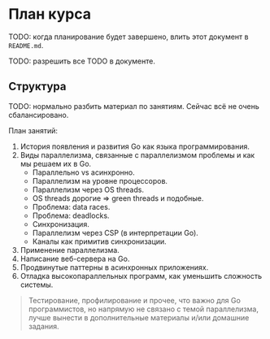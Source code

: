 # План курса

TODO: когда планирование будет завершено, влить этот документ в `README.md`.

TODO: разрешить все TODO в документе.

## Структура

TODO: нормально разбить материал по занятиям. Сейчас всё не очень сбалансировано.

План занятий:

1. История появления и развития Go как языка программирования.<br>
1. Виды параллелизма, связанные с параллелизмом проблемы и как мы решаем их в Go.<br>
    * Параллельно vs асинхронно.<br>
    * Параллелизм на уровне процессоров.<br>
    * Параллелизм через OS threads.<br>
    * OS threads дорогие => green threads и подобные.<br>
    * Проблема: data races.<br>
    * Проблема: deadlocks.<br>
    * Синхронизация.
    * Параллелизм через CSP (в интерпретации Go).<br>
    * Каналы как примитив синхронизации.<br>
1. Применение параллелизма.<br>
1. Написание веб-сервера на Go.<br>
1. Продвинутые паттерны в асинхронных приложениях.<br>
1. Отладка высокопараллельных программ, как уменьшить сложность системы.<br>

> Тестирование, профилирование и прочее, что важно для Go программистов, но напрямую не связано с темой параллелизма,
лучше вынести в дополнительные материалы и/или домашние задания.

